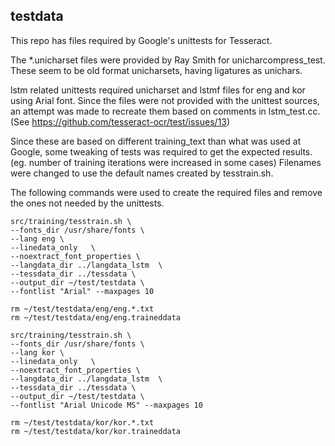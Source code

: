 ## testdata

This repo has files required by Google's unittests for Tesseract.

The *.unicharset files were provided by Ray Smith for unicharcompress_test.
These seem to be old format unicharsets, having ligatures as unichars.

lstm related unittests required unicharset and lstmf files 
for eng and kor using Arial font. Since the files were not provided
with the unittest sources, an attempt was made to recreate them
based on comments in lstm_test.cc. (See https://github.com/tesseract-ocr/test/issues/13)

Since these are based on different training_text than what was used 
at Google, some tweaking of tests was required to get the expected results.
(eg. number of training iterations were increased in some cases)
Filenames were changed to use the default names created by tesstrain.sh.

The following commands were used to create the required files and remove
the ones not needed by the unittests.

```
src/training/tesstrain.sh \
--fonts_dir /usr/share/fonts \
--lang eng \
--linedata_only   \
--noextract_font_properties \
--langdata_dir ../langdata_lstm  \
--tessdata_dir ../tessdata \
--output_dir ~/test/testdata \
--fontlist "Arial" --maxpages 10

rm ~/test/testdata/eng/eng.*.txt
rm ~/test/testdata/eng/eng.traineddata

src/training/tesstrain.sh \
--fonts_dir /usr/share/fonts \
--lang kor \
--linedata_only   \
--noextract_font_properties \
--langdata_dir ../langdata_lstm  \
--tessdata_dir ../tessdata \
--output_dir ~/test/testdata \
--fontlist "Arial Unicode MS" --maxpages 10

rm ~/test/testdata/kor/kor.*.txt
rm ~/test/testdata/kor/kor.traineddata
```

